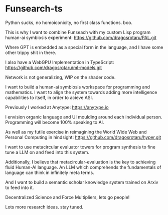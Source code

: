 # Funsearch-ts

Python sucks, no homoiconicity, no first class functions. boo.

This is why I want to combine Funseach with my custom Lisp program human-ai symbiosis experiment: https://github.com/dragosrotaru/PAL.git

Where GPT is embedded as a special form in the language, and I have some other trippy shit in there.

I also have a WebGPU Implementation in TypeScript: https://github.com/dragosrotaru/ml-models.git

Network is not generalizing, WIP on the shader code.

I want to build a human-ai symbiosis workspace for programming and mathematics. I want to align the system towards adding more intelligence capabilities to itself, in order to acieve ASI.

Previously I worked at Anytype: https://anytype.io

I envision organic language and UI moulding around each individual person. Programming will become 100% speaking to AI.

As well as my futile exercise in reimagining the World Wide Web and Personal Computing in hindsight: https://github.com/dragosrotaru/hyper.git 

I want to use metacircular evaluator towers for program synthesis to fine tune a LLM on and feed into this system.

Additionally, I believe that metacircular-evaluation is the key to achieving fluid Human-AI language.
An LLM which comprehends the fundamentals of language can think in infinitely meta terms.

And I want to build a semantic scholar knowledge system trained on Arxiv to feed into it.

Decentralized Science and Force Multipliers, lets go people!

Lots more research ideas. stay tuned.

